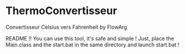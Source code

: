 # ThermoConvertisseur
Convertisseur Celsius vers Fahrenheit by FlowArg

README !!
You can use this tool, it's safe and simple !
Just, place the Main.class and the start.bat in the same directory and launch start.bat !
